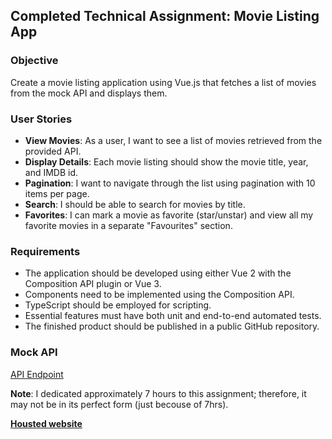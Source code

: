 ## Completed Technical Assignment: Movie Listing App

### Objective
Create a movie listing application using Vue.js that fetches a list of movies from the mock API and displays them.

### User Stories
- **View Movies**: As a user, I want to see a list of movies retrieved from the provided API.
- **Display Details**: Each movie listing should show the movie title, year, and IMDB id.
- **Pagination**: I want to navigate through the list using pagination with 10 items per page.
- **Search**: I should be able to search for movies by title.
- **Favorites**: I can mark a movie as favorite (star/unstar) and view all my favorite movies in a separate "Favourites" section.

### Requirements
- The application should be developed using either Vue 2 with the Composition API plugin or Vue 3.
- Components need to be implemented using the Composition API.
- TypeScript should be employed for scripting.
- Essential features must have both unit and end-to-end automated tests.
- The finished product should be published in a public GitHub repository.

### Mock API
[API Endpoint](https://jsonmock.hackerrank.com/api/movies/search/?Title=${title}&page=${page})

**Note**: I dedicated approximately 7 hours to this assignment; therefore, it may not be in its perfect form (just becouse of 7hrs).

[**Housted website**](https://slim-tv.surge.sh/)
